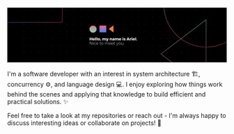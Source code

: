 ![](banner.png)

I'm a software developer with an interest in system architecture 🏗️, concurrency ⚙️, and language design 💻. I enjoy exploring how things work behind the scenes and applying that knowledge to build efficient and practical solutions. ✨

Feel free to take a look at my repositories or reach out - I'm always happy to discuss interesting ideas or collaborate on projects! 🌱
